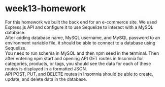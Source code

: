 # week13-homework

For this homework we built the back end for an e-commerce site. We used Express.js API and configure it to use Sequelize to interact with a MySQL database. <br/>
After adding database name, MySQL username, and MySQL password to an environment variable file, it should be able to connect to a database using Sequelize.<br/>
You need to run schema in MySQL and then npm seed in the terminal. Then after entering npm start and opening API GET routes in Insomnia for categories, products, or tags, you should see the data for each of these routes is displayed in a formatted JSON. <br/>
API POST, PUT, and DELETE routes in Insomnia should be able to create, update, and delete data in the database.

